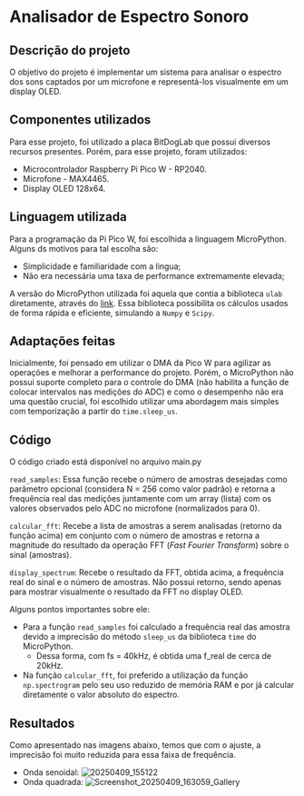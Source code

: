 # Analisador de Espectro Sonoro

## Descrição do projeto
O objetivo do projeto é implementar um sistema para analisar o espectro dos sons captados por um microfone e representá-los visualmente em um display OLED.

## Componentes utilizados
Para esse projeto, foi utilizado a placa BitDogLab que possui diversos recursos presentes. Porém, para esse projeto, foram utilizados:
* Microcontrolador Raspberry Pi Pico W - RP2040.
* Microfone - MAX4465.
* Display OLED 128x64.

## Linguagem utilizada
Para a programação da Pi Pico W, foi escolhida a linguagem MicroPython. Alguns ds motivos para tal escolha são:
* Simplicidade e familiaridade com a lingua;
* Não era necessária uma taxa de performance extremamente elevada;

A versão do MicroPython utilizada foi aquela que contia a biblioteca `ulab` diretamente, através do [link](https://github.com/v923z/micropython-builder/releases). Essa biblioteca possibilita os cálculos usados de forma rápida e eficiente, simulando a `Numpy` e `Scipy`.

## Adaptações feitas
Inicialmente, foi pensado em utilizar o DMA da Pico W para agilizar as operações e melhorar a performance do projeto. Porém, o MicroPython não possui suporte completo para o controle do DMA (não habilita a função de colocar intervalos nas medições do ADC) e como o desempenho não era uma questão crucial, foi escolhido utilizar uma abordagem mais simples com temporização a partir do `time.sleep_us`.

## Código
O código criado está disponível no arquivo main.py

`read_samples`:
Essa função recebe o número de amostras desejadas como parâmetro opcional (considera N = 256 como valor padrão) e retorna a frequência real das medições juntamente com  um array (lista) com os valores observados pelo ADC no microfone (normalizados para 0).

`calcular_fft`:
Recebe a lista de amostras a serem analisadas (retorno da função acima) em conjunto com o número de amostras e retorna a magnitude do resultado da operação FFT (*Fast Fourier Transform*) sobre o sinal (amostras).

`display_spectrum`:
Recebe o resultado da FFT, obtida acima, a frequência real do sinal e o número de amostras. Não possui retorno, sendo apenas para mostrar visualmente o resultado da FFT no display OLED.

Alguns pontos importantes sobre ele:
* Para a função `read_samples` foi calculado a frequência real das amostra devido a imprecisão do método `sleep_us` da biblioteca `time` do MicroPython.
    * Dessa forma, com fs = 40kHz, é obtida uma f_real de cerca de 20kHz.
* Na função `calcular_fft`, foi preferido a utilização da função `np.spectrogram` pelo seu uso reduzido de memória RAM e por já calcular diretamente o valor absoluto do espectro. 

## Resultados
Como apresentado nas imagens abaixo, temos que com o ajuste, a imprecisão foi muito reduzida para essa faixa de frequência.
* Onda senoidal:
![20250409_155122](https://github.com/user-attachments/assets/c1cd197f-c20e-45dc-a85b-975235ec0f63)
* Onda quadrada:
![Screenshot_20250409_163059_Gallery](https://github.com/user-attachments/assets/4b73a34c-7c81-42bd-9b42-b3ec6d187b13)



